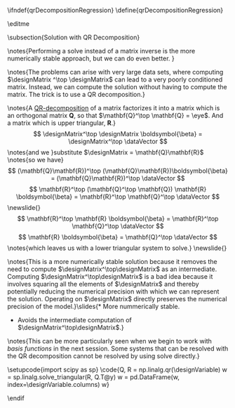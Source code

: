 \ifndef{qrDecompositionRegression}
\define{qrDecompositionRegression}

\editme

\subsection{Solution with QR Decomposition}

\notes{Performing a solve instead of a matrix inverse is the more numerically stable approach, but we can do even better. }

\notes{The problems can arise with very large data sets, where computing $\designMatrix ^\top \designMatrix$ can lead to a very poorly conditioned matrix. Instead, we can compute the solution without having to compute the matrix. The trick is to use a QR decomposition.}

\notes{A [QR-decomposition](http://en.wikipedia.org/wiki/QR_decomposition) of a matrix factorizes it into a matrix which is an orthogonal matrix $\mathbf{Q}$, so that $\mathbf{Q}^\top \mathbf{Q} = \eye$. And a matrix which is upper triangular, $\mathbf{R}$.}
$$
\designMatrix^\top \designMatrix \boldsymbol{\beta} =
\designMatrix^\top \dataVector
$$
\notes{and we }substitute $\designMatrix = \mathbf{Q}\mathbf{R}$ \notes{so we have}
$$
(\mathbf{Q}\mathbf{R})^\top
(\mathbf{Q}\mathbf{R})\boldsymbol{\beta} = (\mathbf{Q}\mathbf{R})^\top
\dataVector
$$
$$
\mathbf{R}^\top (\mathbf{Q}^\top \mathbf{Q}) \mathbf{R}
\boldsymbol{\beta} = \mathbf{R}^\top \mathbf{Q}^\top \dataVector
$$
\newslide{}
$$
\mathbf{R}^\top \mathbf{R} \boldsymbol{\beta} = \mathbf{R}^\top \mathbf{Q}^\top
\dataVector
$$
$$
\mathbf{R} \boldsymbol{\beta} = \mathbf{Q}^\top \dataVector
$$
\notes{which leaves us with a lower triangular system to solve.}
\newslide{}

\notes{This is a more numerically stable solution because it removes the need to compute $\designMatrix^\top\designMatrix$ as an intermediate. Computing $\designMatrix^\top\designMatrix$ is a bad idea because it involves squaring all the elements of $\designMatrix$ and thereby potentially reducing the numerical precision with which we can represent the solution. Operating on $\designMatrix$ directly preserves the numerical precision of the model.}\slides{* More nummerically stable.
* Avoids the intermediate computation of $\designMatrix^\top\designMatrix$.}


\notes{This can be more particularly seen when we begin to work with *basis functions* in the next session. Some systems that can be resolved with the QR decomposition cannot be resolved by using solve directly.}

\setupcode{import scipy as sp}
\code{Q, R = np.linalg.qr(\designVariable)
w = sp.linalg.solve_triangular(R, Q.T@y) 
w = pd.DataFrame(w, index=\designVariable.columns)
w}

\endif
